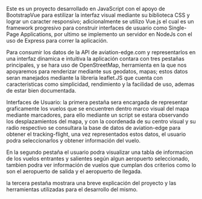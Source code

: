 Este es un proyecto desarrollado en JavaScript con el apoyo de BootstrapVue para estilizar 
la interfaz visual mediante su biblioteca CSS y lograr un caracter responsivo; adicionalmente
se utilizo Vue.js el cual es un framework progresivo para construir interfaces de usuario como
Single-Page Applications, por ultimo se implemento un servidor en NodeJs con el uso de Express 
para correr la aplicación.

Para consumir los datos de la API de aviation-edge.com y representarlos en una interfaz dinamica e intuitiva la aplicación contara con tres pestañas principales, y se hara uso de OpenStreetMap, herramienta en la que nos apoyaremos para renderizar mediante sus geodatos, mapas; estos datos seran manejados mediante la libreria leaflet.JS que cuenta con caracteristicas como simplicidad, rendimiento y la facilidad de uso, ademas de estar bien documentada.

Interfaces de Usuario:
 la primera pestaña sera encargada de representar graficamente los vuelos que se encuentren dentro marco visual del mapa mediante marcadores, para ello mediante un script se estara observando los desplazamientos del mapa, y con la coordenada de su centro visual y su radio respectivo se consultara la base de datos de aviation-edge para obtener el tracking-flight, una vez representados estos datos, el usuario podra seleccionarlos y obtener información del vuelo.

 En la segundo pestaña el usuario podra visualizar una tabla de informacion de los vuelos entrantes y salientes según algun aeropuerto seleccionado, tambien podra ver información de vuelos que cumplan dos criterios como lo son el aeropuerto de salida y el aeropuerto de llegada.

 la tercera pestaña mostrara una breve explicación del proyecto y las herramientas utilizadas para el desarrollo del mismo.